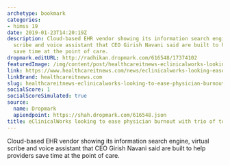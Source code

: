 ```yaml
---
archetype: bookmark
categories:
- himss 19
date: 2019-01-23T14:20:19Z
description: Cloud-based EHR vendor showing its information search engine, virtual
  scribe and voice assistant that CEO Girish Navani said are built to help providers
  save time at the point of care.
dropmark.editURL: http://radhikan.dropmark.com/616548/17374102
featuredImage: /img/content/post/healthcareitnews-eclinicalworks-looking-to-ease-physician-burnout-with-trio-of-tools-at-himss19.jpg
link: https://www.healthcareitnews.com/news/eclinicalworks-looking-ease-physician-burnout-trio-tools-himss19-0
linkBrand: healthcareitnews.com
slug: healthcareitnews-eclinicalworks-looking-to-ease-physician-burnout-with-trio-of-tools-at-himss19
socialScore: 1
socialScoreSimulated: true
source:
  name: Dropmark
  apiendpoint: https://shah.dropmark.com/616548.json
title: eClinicalWorks looking to ease physician burnout with trio of tools at HIMSS19
---
```

Cloud-based EHR vendor showing its information search engine, virtual scribe and voice assistant that CEO Girish Navani said are built to help providers save time at the point of care.